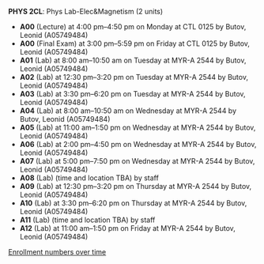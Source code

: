 **PHYS 2CL**: Phys Lab-Elec&Magnetism (2 units)

- **A00** (Lecture) at 4:00 pm–4:50 pm on Monday at CTL 0125 by Butov, Leonid (A05749484)
- **A00** (Final Exam) at 3:00 pm–5:59 pm on Friday at CTL 0125 by Butov, Leonid (A05749484)
- **A01** (Lab) at 8:00 am–10:50 am on Tuesday at MYR-A 2544 by Butov, Leonid (A05749484)
- **A02** (Lab) at 12:30 pm–3:20 pm on Tuesday at MYR-A 2544 by Butov, Leonid (A05749484)
- **A03** (Lab) at 3:30 pm–6:20 pm on Tuesday at MYR-A 2544 by Butov, Leonid (A05749484)
- **A04** (Lab) at 8:00 am–10:50 am on Wednesday at MYR-A 2544 by Butov, Leonid (A05749484)
- **A05** (Lab) at 11:00 am–1:50 pm on Wednesday at MYR-A 2544 by Butov, Leonid (A05749484)
- **A06** (Lab) at 2:00 pm–4:50 pm on Wednesday at MYR-A 2544 by Butov, Leonid (A05749484)
- **A07** (Lab) at 5:00 pm–7:50 pm on Wednesday at MYR-A 2544 by Butov, Leonid (A05749484)
- **A08** (Lab) (time and location TBA) by staff
- **A09** (Lab) at 12:30 pm–3:20 pm on Thursday at MYR-A 2544 by Butov, Leonid (A05749484)
- **A10** (Lab) at 3:30 pm–6:20 pm on Thursday at MYR-A 2544 by Butov, Leonid (A05749484)
- **A11** (Lab) (time and location TBA) by staff
- **A12** (Lab) at 11:00 am–1:50 pm on Friday at MYR-A 2544 by Butov, Leonid (A05749484)

[Enrollment numbers over time](./PHYS2CL.tsv)
